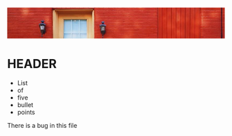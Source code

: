 ![banner](img/door.jpg)

# HEADER

- List
- of
- five
- bullet
- points

<p> There <span>is a bug</span> in this file</p>
